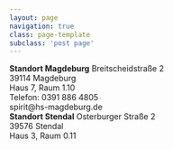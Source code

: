 ```yaml
---
layout: page
navigation: true
class: page-template
subclass: 'post page'
---
```


<div class="container">
	<div class="column-1">
		<b>Standort Magdeburg</b>
		Breitscheidstraße 2<br>
		39114 Magdeburg<br>
		Haus 7, Raum 1.10<br>
	</div>
	<div class="column-2">
		Telefon: 0391 886 4805<br>
		spirit@hs-magdeburg.de<br>
	</div>
	<div class="column-3">
		<b>Standort Stendal</b>
		Osterburger Straße 2<br>
		39576 Stendal<br>
		Haus 3, Raum 0.11<br>
	</div>
</div>